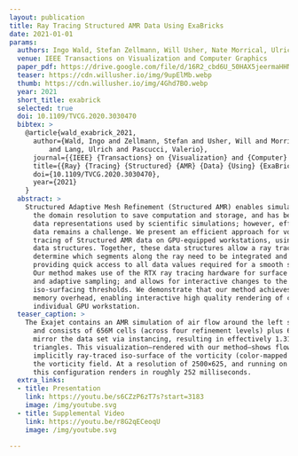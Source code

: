 ```yaml
---
layout: publication
title: Ray Tracing Structured AMR Data Using ExaBricks
date: 2021-01-01
params:
  authors: Ingo Wald, Stefan Zellmann, Will Usher, Nate Morrical, Ulrich Lang, and Valerio Pascucci
  venue: IEEE Transactions on Visualization and Computer Graphics
  paper_pdf: https://drive.google.com/file/d/16R2_cbd6U_50HAX5jeermaHHN_u9NOTj/view?usp=sharing
  teaser: https://cdn.willusher.io/img/9upElMb.webp
  thumb: https://cdn.willusher.io/img/4Ghd7BO.webp
  year: 2021
  short_title: exabrick
  selected: true
  doi: 10.1109/TVCG.2020.3030470
  bibtex: >
    @article{wald_exabrick_2021,
      author={Wald, Ingo and Zellmann, Stefan and Usher, Will and Morrical, Nate
          and Lang, Ulrich and Pascucci, Valerio},
      journal={{IEEE} {Transactions} on {Visualization} and {Computer} {Graphics}},
      title={{Ray} {Tracing} {Structured} {AMR} {Data} {Using} {ExaBricks}},
      doi={10.1109/TVCG.2020.3030470},
      year={2021}
    }
  abstract: >
    Structured Adaptive Mesh Refinement (Structured AMR) enables simulations to adapt
      the domain resolution to save computation and storage, and has become one of the dominant
      data representations used by scientific simulations; however, efficiently rendering such
      data remains a challenge. We present an efficient approach for volume- and iso-surface ray
      tracing of Structured AMR data on GPU-equipped workstations, using a combination of two different
      data structures. Together, these data structures allow a ray tracing based renderer to quickly
      determine which segments along the ray need to be integrated and at what frequency, while also
      providing quick access to all data values required for a smooth sample reconstruction kernel.
      Our method makes use of the RTX ray tracing hardware for surface rendering, ray marching, space skipping,
      and adaptive sampling; and allows for interactive changes to the transfer function and implicit
      iso-surfacing thresholds. We demonstrate that our method achieves high performance with little
      memory overhead, enabling interactive high quality rendering of complex AMR data sets on
      individual GPU workstation.
  teaser_caption: >
    The Exajet contains an AMR simulation of air flow around the left side of a plane,
      and consists of 656M cells (across four refinement levels) plus 63.2M triangles. For rendering we
      mirror the data set via instancing, resulting in effectively 1.31B instanced cells and 126M instanced
      triangles. This visualization—rendered with our method—shows flow vorticity and velocity, with an
      implicitly ray-traced iso-surface of the vorticity (color-mapped by velocity), plus volume ray tracing of
      the vorticity field. At a resolution of 2500×625, and running on a workstation with two RTX 8000 GPUs,
      this configuration renders in roughly 252 milliseconds.
  extra_links:
  - title: Presentation
    link: https://youtu.be/s6CZzP6zT7s?start=3183
    image: /img/youtube.svg
  - title: Supplemental Video
    link: https://youtu.be/r8G2qECeoqU
    image: /img/youtube.svg

---
```

